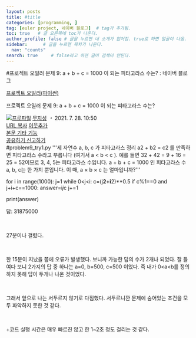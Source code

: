 ```yaml
---
layout: posts
title: #title
categories: [programming, ]
tag: [euler project, 네이버 블로그]  # tag가 추가됨.
toc: true   # 글 오른쪽에 toc가 나온다.
author_profile: false # 글을 누르면 내 소개가 없어짐. true로 하면 얼굴이 나옴.
sidebar:      # 글을 누르면 목차가 나온다.
  nav: "counts" 
search: true     # false라고 하면 글이 검색이 안된다.
---
```

#프로젝트 오일러 문제 9: a + b + c = 1000 이 되는 피타고라스 수는? : 네이버 블로그
<div class="wrap_rabbit pcol2 _param(1) _postViewArea222448283087" id="post-view222448283087">
<!-- Rabbit HTML --><div class="se-viewer se-theme-default" lang="ko-KR">
<!-- SE_DOC_HEADER_START -->
<div class="se-component se-documentTitle se-l-default" id="SE-6ab3577c-bc59-4541-9a4a-549872a5ef7c">
<div class="se-component-content">
<div class="se-section se-section-documentTitle se-l-default se-section-align-left">
<!-- -->
<div class="blog2_series">
<a class="pcol2" href="/PostList.naver?blogId=wys000112&amp;categoryNo=10&amp;from=postList" onclick="nclk_v2(this,'pst.category','','');">프로젝트 오일러(파이썬)</a>
</div>
<div class="pcol1">
<!-- -->
<div class="se-module se-module-text se-title-text">
<p class="se-text-paragraph se-text-paragraph-align-" id="SE-3efec926-8ca9-4ed8-b61a-e011ef518122" style=""><span class="se-fs- se-ff-" id="SE-614f51e8-c857-46a3-9e4d-0a267899cda8" style=""><!-- -->프로젝트 오일러 문제 9: <!-- --></span><span class="se-fs-fs32 se-ff-nanumgothic" id="SE-540aed16-95a6-43fc-9c5a-ff7f56bb24b9" style=""><!-- -->a + b + c = 1000 이 되는 피타고라스 수는?<!-- --></span></p> </div>
<!-- -->
</div>
<div class="blog2_container">
<span class="writer">
<span class="area_profile"><a class="link" href="https://blog.naver.com/wys000112" onclick="nclk_v2(this,'pst.profile','','');" target="_top"><img alt="프로파일" class="img" src="https://blogpfthumb-phinf.pstatic.net/MjAyMjA1MjVfMTA0/MDAxNjUzNDcxMTU4NTkw.MKx5XZzKhkVnSwLw5O1NM-J45hdDNIrADB_V9VVQBOAg.OkL09v5VWJCO9xIBu4VTEzVASngUXGDvkf4D_exCZsEg.PNG.wys000112/%EB%AC%B4%EC%A7%80%EC%84%B1.png/%25EB%25AC%25B4%25EC%25A7%2580%25EC%2584%25B1.png?type=s1"/></a></span>
<span class="nick"><a class="link pcol2" href="https://blog.naver.com/wys000112" onclick="nclk_v2(this,'pst.username','','');" target="_top">무지성</a></span>
</span>
<i class="dot"> ・ </i>
<span class="se_publishDate pcol2">2021. 7. 28. 10:50</span>
</div>
<div class="blog2_post_function">
<a class="url pcol2 _setClipboard _returnFalse _se3copybtn _transPosition" href="#" id="copyBtn_222448283087" style="cursor:pointer;" title="https://blog.naver.com/wys000112/222448283087">URL 복사</a>
<a class="btn_buddy btn_addbuddy pcol2 _buddy_popup_btn _returnFalse" href="#" onclick="nclk_v2(this,'pst.addnei','','');"><i class="ico"></i> 이웃추가<i class="aline"></i></a>
<div class="overflow_menu">
<a area-expanded="false" area-haspopup="true" class="btn_overflow_menu _open_overflowmenu pcol2 _param(222448283087) _returnFalse" href="#" role="button"><span class="blind">본문 기타 기능</span></a>
<div area-hidden="true" class="lyr_overflow_menu" id="overflowmenu-222448283087">
<a class="naver-splugin btn_splugin share _title_share" data-canonical-url="https://blog.naver.com/wys000112/222448283087" data-likecontentsid="wys000112_222448283087" data-likeserviceid="BLOG" data-logdomain="https://proxy.blog.naver.com/spi/v1/api/shareLog" data-me-display="off" data-oninitialize="splugin_oninitialize(1);" data-option="{baseElement:'_title_spiButton', layerPosition:'outside-bottom', align:'right', marginLeft:0, marginTop:4}" data-style="unity" data-url="https://blog.naver.com/wys000112/222448283087" href="#" id="_title_spiButton" onclick="return false;">
                   공유하기
                <span class="ico_share _title_share_icon"></span>
</a>
<a class="_report _param(https://srp2.naver.com/report?svc=BLG&amp;exit=close&amp;ctype=AA01&amp;cwriterenc=i5vij92QLk67qjlZBwDbbrKwxymBHSKoSPQuQTAcUsc%3D&amp;ctitle=%ED%94%84%EB%A1%9C%EC%A0%9D%ED%8A%B8%20%EC%98%A4%EC%9D%BC%EB%9F%AC%20%EB%AC%B8%EC%A0%9C%209%3A%20a%20%2B%20b%20%2B%20c%20%3D%201000%20%EC%9D%B4%20%EB%90%98%EB%8A%94%20%ED%94%BC%ED%83%80%EA%B3%A0%EB%9D%BC%EC%8A%A4%20%EC%88%98%EB%8A%94%3F&amp;cwriter=wys0*****&amp;dark=disable&amp;memtype=Y&amp;env=pc&amp;cnickname=wys0*****&amp;vsvc=BLG&amp;cid=wys000112%40%4051896191%40%40mylog%40%40222448283087) _returnFalse" href="#">신고하기<span class="ico_report"></span></a>
</div>
</div>
<input alt="url" class="copyTargetUrl" style="display:none;" title="URL 복사" type="text" value="https://blog.naver.com/wys000112/222448283087"/>
</div>
<!-- -->
</div>
</div>
</div>
<!-- B2C 상품 -->
<!-- _BLOG_CONTENTS_HEADER_TAIL -->
<!-- SE_DOC_HEADER_END -->
<div class="se-main-container">
<div class="se-component se-code se-l-code_stripe" id="SE-7e07b0f9-c847-48a2-b435-a55da70f98ae">
<div class="se-component-content">
<div class="se-section se-section-code se-l-code_stripe">
<div class="se-module se-module-code se-fs-fs13">
<div class="se-code-source">
<div class="__se_code_view language-javascript">#problem9_try1.py
'''세 자연수 a, b, c 가 피타고라스 정리 a2 + b2 = c2 
를 만족하면 피타고라스 수라고 부릅니다 (여기서 a &lt; b &lt; c ).
예를 들면 32 + 42 = 9 + 16 = 25 = 52이므로 3, 4, 5는 피타고라스 수입니다.
a + b + c = 1000 인 피타고라스 수 a, b, c는 한 가지 뿐입니다. 
이 때, a × b × c 는 얼마입니까?'''

for i in range(1000):
    j=1
    while 0&lt;j&lt;i:
        c=(j**2+i**2)**0.5
        if c%1==0 and j+i+c==1000:
            answer=i*j*c
        j+=1

print(answer)</div>
</div>
</div>
</div>
</div>
<script class="__se_module_data" data-module='{"type":"v2_code", "id" : "SE-7e07b0f9-c847-48a2-b435-a55da70f98ae"}' type="text/data"></script>
</div> <div class="se-component se-text se-l-default" id="SE-52d11e9d-0507-4a85-90a0-2268f31ef219">
<div class="se-component-content">
<div class="se-section se-section-text se-l-default">
<div class="se-module se-module-text">
<!-- SE-TEXT { --><p class="se-text-paragraph se-text-paragraph-align-" id="SE-0334f781-6950-44fc-8a8f-73ca7ce107a2" style=""><span class="se-fs- se-ff-" id="SE-cd9225bf-20e2-4261-917f-eae38653d60a" style="">답: 31875000</span></p><!-- } SE-TEXT --><!-- SE-TEXT { --><p class="se-text-paragraph se-text-paragraph-align-" id="SE-b338c575-3074-45fb-a28f-8eb86aebf4fa" style=""><span class="se-fs- se-ff-" id="SE-e3bd292e-785c-4e4d-b4cb-5c1bc7f2e77b" style="">​</span></p><!-- } SE-TEXT --><!-- SE-TEXT { --><p class="se-text-paragraph se-text-paragraph-align-" id="SE-d86f581f-6156-4c93-b096-1bd10ca3c2fd" style=""><span class="se-fs- se-ff-" id="SE-11a7ba27-59c3-48ed-a3a0-b46ea2b374f0" style="">27분이나 걸렸다.</span></p><!-- } SE-TEXT --><!-- SE-TEXT { --><p class="se-text-paragraph se-text-paragraph-align-" id="SE-a92119fe-1b02-49ca-8817-05bb2062741d" style=""><span class="se-fs- se-ff-" id="SE-a3e37dd1-9d90-419f-a9bc-895a4919655a" style="">​</span></p><!-- } SE-TEXT --><!-- SE-TEXT { --><p class="se-text-paragraph se-text-paragraph-align-" id="SE-0bb910d5-83aa-44e5-aaa8-b97c0a1edea6" style=""><span class="se-fs- se-ff-" id="SE-34bdd1ad-b29b-41bb-b30a-cc5a02383033" style="">한 15분이 지났을 쯤에 오류가 발생했다. 보니까 가능한 답의 수가 2개나 되었다. 잘 들여다 보니 2가지의 답 중 하나는 a=0, b=500, c=500 이었다. 즉 내가 0&lt;a&lt;b를 정의하지 못해 답이 두개나 나온 것이었다.</span></p><!-- } SE-TEXT --><!-- SE-TEXT { --><p class="se-text-paragraph se-text-paragraph-align-" id="SE-ab3d7125-8171-45d4-8f30-32b70011dfc1" style=""><span class="se-fs- se-ff-" id="SE-d5519a80-200e-4c8a-b547-385593887b17" style="">​</span></p><!-- } SE-TEXT --><!-- SE-TEXT { --><p class="se-text-paragraph se-text-paragraph-align-" id="SE-94724c8a-6415-4083-a189-f67bb364a3be" style=""><span class="se-fs- se-ff-" id="SE-5f97d681-8fe4-44e9-ac8c-afb95ebcaca2" style="">그래서 앞으로 나는 서두르지 않기로 다짐했다. 서두르니깐 문제에 숨어있는 조건을 모두 파악하지 못한 것 같다.</span></p><!-- } SE-TEXT --><!-- SE-TEXT { --><p class="se-text-paragraph se-text-paragraph-align-" id="SE-adf67533-0c92-46d2-bd57-1a8a6627eca5" style=""><span class="se-fs- se-ff-" id="SE-3025cbed-5b28-477c-891b-291c61d786c5" style="">​</span></p><!-- } SE-TEXT --><!-- SE-TEXT { --><p class="se-text-paragraph se-text-paragraph-align-" id="SE-d4529cc7-bef9-4a31-bb61-76a71f758f95" style=""><span class="se-fs- se-ff-" id="SE-5b92a9f2-72fb-497a-828c-eedb0f7a6b88" style="">+코드 실행 시간은 매우 빠르진 않고 한 1~2초 정도 걸리는 것 같다.</span></p><!-- } SE-TEXT -->
</div>
</div>
</div>
</div> </div>
</div>
</div>